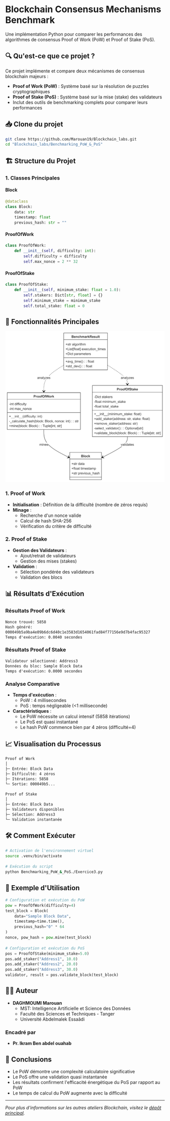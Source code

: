 # Blockchain Consensus Mechanisms Benchmark
Une implémentation Python pour comparer les performances des algorithmes de consensus Proof of Work (PoW) et Proof of Stake (PoS).

## 🔍 Qu'est-ce que ce projet ?
Ce projet implémente et compare deux mécanismes de consensus blockchain majeurs :
- **Proof of Work (PoW)** : Système basé sur la résolution de puzzles cryptographiques
- **Proof of Stake (PoS)** : Système basé sur la mise (stake) des validateurs
- Inclut des outils de benchmarking complets pour comparer leurs performances
## 📥 Clone du projet
```bash
git clone https://github.com/Marouan19/Blockchain_labs.git
cd "Blockchain_labs/Benchmarking_PoW_&_PoS"
```

## 🏗️ Structure du Projet
### 1. Classes Principales
#### Block
```python
@dataclass
class Block:
    data: str
    timestamp: float
    previous_hash: str = ""
```

#### ProofOfWork
```python
class ProofOfWork:
    def __init__(self, difficulty: int):
        self.difficulty = difficulty
        self.max_nonce = 2 ** 32
```

#### ProofOfStake
```python
class ProofOfStake:
    def __init__(self, minimum_stake: float = 1.0):
        self.stakers: Dict[str, float] = {}
        self.minimum_stake = minimum_stake
        self.total_stake: float = 0
```

## 🔧 Fonctionnalités Principales
![etapes](2.png)
### 1. Proof of Work
- **Initialisation** : Définition de la difficulté (nombre de zéros requis)
- **Minage** : 
  - Recherche d'un nonce valide
  - Calcul de hash SHA-256
  - Vérification du critère de difficulté

### 2. Proof of Stake
- **Gestion des Validateurs** :
  - Ajout/retrait de validateurs
  - Gestion des mises (stakes)
- **Validation** :
  - Sélection pondérée des validateurs
  - Validation des blocs

## 📊 Résultats d'Exécution

### Résultats Proof of Work
```plaintext
Nonce trouvé: 5858
Hash généré: 000049b5a9ba4e09b6dc6d40c1e3583d1654061fad84f77156e9d7b4fac95327
Temps d'exécution: 0.0040 secondes
```

### Résultats Proof of Stake
```plaintext
Validateur sélectionné: Address3
Données du bloc: Sample Block Data
Temps d'exécution: 0.0000 secondes
```

### Analyse Comparative
- **Temps d'exécution** :
  - PoW : 4 millisecondes
  - PoS : temps négligeable (<1 milliseconde)
- **Caractéristiques** :
  - Le PoW nécessite un calcul intensif (5858 itérations)
  - Le PoS est quasi instantané
  - Le hash PoW commence bien par 4 zéros (difficulté=4)

## 📈 Visualisation du Processus

```
Proof of Work
│
├─ Entrée: Block Data
├─ Difficulté: 4 zéros
├─ Itérations: 5858
└─ Sortie: 000049b5...

Proof of Stake
│
├─ Entrée: Block Data
├─ Validateurs disponibles
├─ Sélection: Address3
└─ Validation instantanée
```

## 🛠️ Comment Exécuter

```bash
# Activation de l'environnement virtuel
source .venv/bin/activate

# Exécution du script
python Benchmarking_PoW_&_PoS./Exercice3.py
```

## 🔄 Exemple d'Utilisation

```python
# Configuration et exécution du PoW
pow = ProofOfWork(difficulty=4)
test_block = Block(
    data="Sample Block Data",
    timestamp=time.time(),
    previous_hash="0" * 64
)
nonce, pow_hash = pow.mine(test_block)

# Configuration et exécution du PoS
pos = ProofOfStake(minimum_stake=5.0)
pos.add_staker("Address1", 10.0)
pos.add_staker("Address2", 20.0)
pos.add_staker("Address3", 30.0)
validator, result = pos.validate_block(test_block)
```

## 👨‍💻 Auteur
- **DAGHMOUMI Marouan**
  - MST: Intelligence Artificielle et Science des Données
  - Faculté des Sciences et Techniques - Tanger
  - Université Abdelmalek Essaâdi

### Encadré par
- **Pr. Ikram Ben abdel ouahab**

## 📝 Conclusions
- Le PoW démontre une complexité calculatoire significative
- Le PoS offre une validation quasi instantanée
- Les résultats confirment l'efficacité énergétique du PoS par rapport au PoW
- Le temps de calcul du PoW augmente avec la difficulté

---
*Pour plus d'informations sur les autres ateliers Blockchain, visitez le [dépôt principal](https://github.com/Marouan19/Blockchain_labs).*
